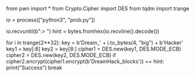 from pwn import *
from Crypto.Cipher import DES
from tqdm import trange

io = process(["python3", "prob.py"])

io.recvuntil(b":> ")
hint = bytes.fromhex(io.recvline().decode())

for i in trange(2**32):
    key = b'Dream_' + i.to_bytes(4, "big") + b'Hacker'
    key1 = key[:8]
    key2 = key[8:]
    cipher1 = DES.new(key1, DES.MODE_ECB)
    cipher2 = DES.new(key2, DES.MODE_ECB)
    if cipher2.encrypt(cipher1.encrypt(b'DreamHack_blocks')) == hint:
        print("Success")
        break

